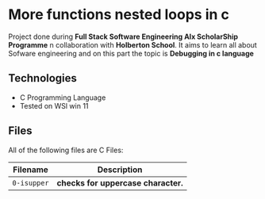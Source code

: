 # More functions nested loops in c

Project done during **Full Stack Software Engineering Alx ScholarShip Programme** n collaboration with **Holberton School**. It aims to learn all about Sofware engineering and on this part the topic is  **Debugging in c language**

## Technologies

* C Programming Language
* Tested on WSl win 11

## Files

All of the following files are C Files:

| Filename | Description |
| -------- | ----------- |
| `0-isupper` |  **checks for uppercase character.**|
